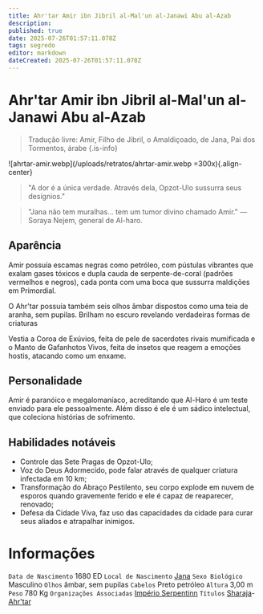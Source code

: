 ```yaml
---
title: Ahr'tar Amir ibn Jibril al-Mal'un al-Janawi Abu al-Azab
description: 
published: true
date: 2025-07-26T01:57:11.078Z
tags: segredo
editor: markdown
dateCreated: 2025-07-26T01:57:11.078Z
---
```


# Ahr'tar Amir ibn Jibril al-Mal'un al-Janawi Abu al-Azab
> Tradução livre: Amir, Filho de Jibril, o Amaldiçoado, de Jana, Pai dos Tormentos, árabe
{.is-info}

![ahrtar-amir.webp](/uploads/retratos/ahrtar-amir.webp =300x){.align-center}

> "A dor é a única verdade. Através dela, Opzot-Ulo sussurra seus desígnios."

> "Jana não tem muralhas... tem um tumor divino chamado Amir."
> — Soraya Nejem, general de Al-haro.

## Aparência
Amir possuía escamas negras como petróleo, com pústulas vibrantes que exalam gases tóxicos e dupla cauda de serpente-de-coral (padrões vermelhos e negros), cada ponta com uma boca que sussurra maldições em Primordial.

O Ahr'tar possuía também seis olhos âmbar dispostos como uma teia de aranha, sem pupilas. Brilham no escuro revelando verdadeiras formas de criaturas

Vestia a Coroa de Exúvios, feita de pele de sacerdotes rivais mumificada e o Manto de Gafanhotos Vivos, feita de insetos que reagem a emoções hostis, atacando como um enxame.

## Personalidade
Amir é paranóico e megalomaníaco, acreditando que Al-Haro é um teste enviado para ele pessoalmente. Além disso é ele é um sádico intelectual, que coleciona histórias de sofrimento.

## Habilidades notáveis

- Controle das Sete Pragas de Opzot-Ulo;
- Voz do Deus Adormecido, pode falar através de qualquer criatura infectada em 10 km;
- Transformação do Abraço Pestilento, seu corpo explode em nuvem de esporos quando gravemente ferido e ele é capaz de reaparecer, renovado;
- Defesa da Cidade Viva, faz uso das capacidades da cidade para curar seus aliados e atrapalhar inimigos.

# Informações
`Data de Nascimento` 1680 ED
`Local de Nascimento` [Jana](/lugares/plano-material/drafeon/sudeste-de-drafeon/jana)
`Sexo Biológico` Masculino
`Olhos` âmbar, sem pupilas
`Cabelos` Preto petróleo
`Altura` 3,00 m
`Peso` 780 Kg
`Organizações Associadas` [Império Serpentinn](/faccoes/nacoes/imperio-serpentinn)
`Títulos` [Sharaja](/rankings-e-titulos/imperio-serpentinn/sharaja)-[Ahr'tar](/rankings-e-titulos/imperio-serpentinn/ahrtar)
